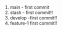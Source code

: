 1. main - first commit
2. stash - first commit!!
3. develop -first commit!!
4. feature-1 first commit!!